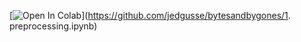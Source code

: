 [![Open In Colab](https://colab.research.google.com/assets/colab-badge.svg)](https://github.com/jedgusse/bytesandbygones/1. preprocessing.ipynb)
